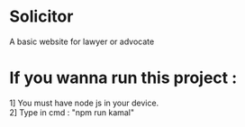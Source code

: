 # Solicitor
A basic website for lawyer or advocate

# If you wanna run this project : 
1] You must have node js in your device.<br>
2] Type in cmd : "npm run kamal"
